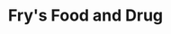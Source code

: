 ---
title: "Fry's Food and Drug"
url: /mesa/frys-food-and-drug-west-baseline-road/
shop: Supermarkt
---